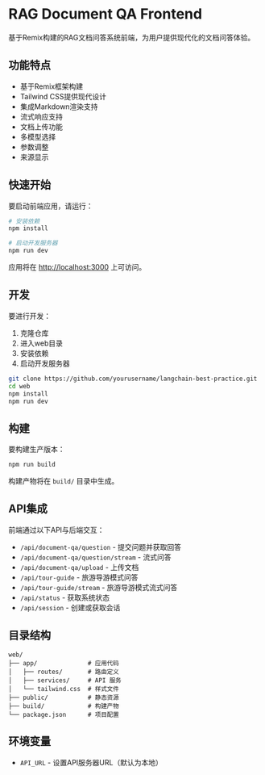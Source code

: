 # RAG Document QA Frontend

基于Remix构建的RAG文档问答系统前端，为用户提供现代化的文档问答体验。

## 功能特点

- 基于Remix框架构建
- Tailwind CSS提供现代设计
- 集成Markdown渲染支持
- 流式响应支持
- 文档上传功能
- 多模型选择
- 参数调整
- 来源显示

## 快速开始

要启动前端应用，请运行：

```bash
# 安装依赖
npm install

# 启动开发服务器
npm run dev
```

应用将在 <http://localhost:3000> 上可访问。

## 开发

要进行开发：

1. 克隆仓库
2. 进入web目录
3. 安装依赖
4. 启动开发服务器

```bash
git clone https://github.com/yourusername/langchain-best-practice.git
cd web
npm install
npm run dev
```

## 构建

要构建生产版本：

```bash
npm run build
```

构建产物将在 `build/` 目录中生成。

## API集成

前端通过以下API与后端交互：

- `/api/document-qa/question` - 提交问题并获取回答
- `/api/document-qa/question/stream` - 流式问答
- `/api/document-qa/upload` - 上传文档
- `/api/tour-guide` - 旅游导游模式问答
- `/api/tour-guide/stream` - 旅游导游模式流式问答
- `/api/status` - 获取系统状态
- `/api/session` - 创建或获取会话

## 目录结构

```
web/
├── app/              # 应用代码
│   ├── routes/       # 路由定义
│   ├── services/     # API 服务
│   └── tailwind.css  # 样式文件
├── public/           # 静态资源
├── build/            # 构建产物
└── package.json      # 项目配置
```

## 环境变量

- `API_URL` - 设置API服务器URL（默认为本地）
